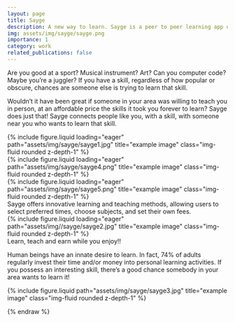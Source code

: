 ```yaml
---
layout: page
title: Sayge
description: A new way to learn. Sayge is a peer to peer learning app on iOS and android that allows people to teach, learn, and make money.
img: assets/img/sayge/sayge.png
importance: 1
category: work
related_publications: false
---
```


Are you good at a sport? Musical instrument? Art? Can you computer code? Maybe you’re a juggler? If you have a skill, regardless of how popular or obscure, chances are someone else is trying to learn that skill.

Wouldn’t it have been great if someone in your area was willing to teach you in person, at an affordable price the skills it took you forever to learn?
Sayge does just that! Sayge connects people like you, with a skill, with someone near you who wants to learn that skill.

<div class="row">
    <div class="col-sm mt-3 mt-md-0">
        {% include figure.liquid loading="eager" path="assets/img/sayge/sayge1.jpg" title="example image" class="img-fluid rounded z-depth-1" %}
    </div>
    <div class="col-sm mt-3 mt-md-0">
        {% include figure.liquid loading="eager" path="assets/img/sayge/sayge4.png" title="example image" class="img-fluid rounded z-depth-1" %}
    </div>
    <div class="col-sm mt-3 mt-md-0">
        {% include figure.liquid loading="eager" path="assets/img/sayge/sayge5.png" title="example image" class="img-fluid rounded z-depth-1" %}
    </div>
</div>
<div class="caption">
    Sayge offers innovative learning and teaching methods, allowing users to select preferred times, choose subjects, and set their own fees.
</div>
<div class="row">
    <div class="col-sm mt-3 mt-md-0">
        {% include figure.liquid loading="eager" path="assets/img//sayge/sayge2.jpg" title="example image" class="img-fluid rounded z-depth-1" %}
    </div>
</div>
<div class="caption">
    Learn, teach and earn while you enjoy!!
</div>

Human beings have an innate desire to learn. In fact, 74% of adults regularly invest their time and/or money into personal learning activities. If you possess an interesting skill, there’s a good chance somebody in your area wants to learn it!

<div class="col-sm-8 mt-3 mt-md-0">
    {% include figure.liquid path="assets/img/sayge/sayge3.jpg" title="example image" class="img-fluid rounded z-depth-1" %}
</div>
<!-- <div class="caption">
    You can also have artistically styled 2/3 + 1/3 images, like these.
</div> -->

<!-- The code is simple.
Just wrap your images with `<div class="col-sm">` and place them inside `<div class="row">` (read more about the <a href="https://getbootstrap.com/docs/4.4/layout/grid/">Bootstrap Grid</a> system).
To make images responsive, add `img-fluid` class to each; for rounded corners and shadows use `rounded` and `z-depth-1` classes.
Here's the code for the last row of images above:

{% raw %}

```html
<div class="row justify-content-sm-center">
  <div class="col-sm-8 mt-3 mt-md-0">
    {% include figure.liquid path="assets/img/6.jpg" title="example image" class="img-fluid rounded z-depth-1" %}
  </div>
  <div class="col-sm-4 mt-3 mt-md-0">
    {% include figure.liquid path="assets/img/11.jpg" title="example image" class="img-fluid rounded z-depth-1" %}
  </div>
</div>
``` -->

{% endraw %}
